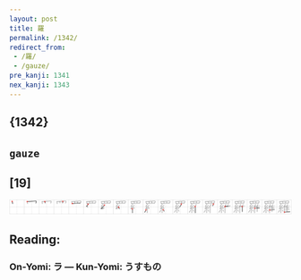 ```yaml
---
layout: post
title: 羅
permalink: /1342/
redirect_from:
 - /羅/
 - /gauze/
pre_kanji: 1341
nex_kanji: 1343
---
```


## {1342}

## `gauze`

## [19]

<div class="stroke"><img src="../images/E7BE85.png" /></div>

## Reading:

### On-Yomi: ラ &mdash; Kun-Yomi: うすもの
